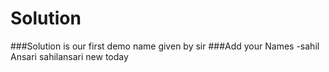 # Solution
###Solution is our first demo name given by sir
###Add your Names
-sahil Ansari
sahilansari new today
